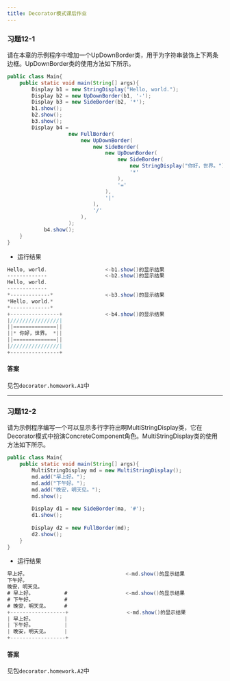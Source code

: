 ```yaml
---
title: Decorator模式课后作业
---
```


### 习题12-1

请在本章的示例程序中增加一个UpDownBorder类，用于为字符串装饰上下两条边框。UpDownBorder类的使用方法如下所示。

```java
public class Main{
	public static void main(String[] args){
		Display b1 = new StringDisplay("Hello, world.");
		Display b2 = new UpDownBorder(b1, '-');
		Display b3 = new SideBorder(b2, '*');
		b1.show();
		b2.show();
		b3.show();
		Display b4 =
					new FullBorder(
						new UpDownBorder(
							new SideBorder(
								new UpDownBorder(
									new SideBorder(
										new StringDisplay("你好，世界。"),
										'*'
									),
									'='
								),
								'|'
							),
							'/'
						),
					);
			b4.show();			
	}
}
```

- 运行结果

```java
Hello, world.					<-b1.show()的显示结果
-------------					<-b2.show()的显示结果
Hello, world.
-------------
*-------------*					<-b3.show()的显示结果
*Hello, world.*
*-------------*
+----------------+				<-b4.show()的显示结果
|////////////////|
||==============||
||* 你好，世界。 *||
||==============||
|////////////////|
+----------------+
```

#### 答案

见包`decorator.homework.A1`中

---

### 习题12-2

请为示例程序编写一个可以显示多行字符出啊MultiStringDisplay类，它在Decorator模式中扮演ConcreteComponent角色。MultiStringDisplay类的使用方法如下所示。

```java
public class Main{
	public static void main(String[] args){
		MultiStringDisplay md = new MultiStringDisplay();
		md.add("早上好。");
		md.add("下午好。");
		md.add("晚安，明天见。");
		md.show();
		
		Display d1 = new SideBorder(ma, '#');
		d1.show();
		
		Display d2 = new FullBorder(md);
		d2.show();
	}
}
```

- 运行结果

```java
早上好。								<-md.show()的显示结果
下午好。
晚安，明天见。
# 早上好。          #					<-md.show()的显示结果
# 下午好。          #
# 晚安，明天见。     #
+------------------+				   <-md.show()的显示结果		
| 早上好。          |
| 下午好。          |
| 晚安，明天见。     |
+------------------+
```

#### 答案

见包`decorator.homework.A2`中

